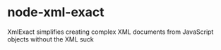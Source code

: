 # node-xml-exact
XmlExact simplifies creating complex XML documents from JavaScript objects without the XML suck
